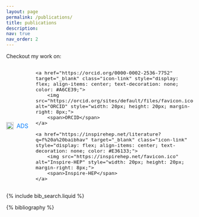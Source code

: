 ```yaml
---
layout: page
permalink: /publications/
title: publications
description: 
nav: true
nav_order: 2
---
```


<!-- _pages/publications.md -->

<!-- Bibsearch Feature -->



<!-- Ensure Font Awesome and/or Academicons are included in your project -->
<link href="https://cdnjs.cloudflare.com/ajax/libs/font-awesome/6.0.0-beta3/css/all.min.css" rel="stylesheet">
<link href="https://cdnjs.cloudflare.com/ajax/libs/academicons/1.8.6/css/academicons.min.css" rel="stylesheet">

<!-- Fancy Links Section -->
<p>Checkout my work on:</p>

<div style="display: flex; align-items: center; gap: 20px; font-size: 1.1em;">
    <a href="https://ui.adsabs.harvard.edu/public-libraries/GSi9KwB6TamcOuJGuVaDpw" target="_blank" class="icon-link" style="display: flex; align-items: center; text-decoration: none; color: #007BFF;">
         <img src="https://ui.adsabs.harvard.edu/favicon.ico" alt="ADS" style="width: 20px; height: 20px; margin-right: 8px;">
         <span>ADS</span>
    </a>

    <a href="https://orcid.org/0000-0002-2536-7752" target="_blank" class="icon-link" style="display: flex; align-items: center; text-decoration: none; color: #A6CE39;">
        <img src="https://orcid.org/sites/default/files/favicon.ico" alt="ORCID" style="width: 20px; height: 20px; margin-right: 8px;">
        <span>ORCID</span>
    </a>

    <a href="https://inspirehep.net/literature?q=f%20a%20baibhav" target="_blank" class="icon-link" style="display: flex; align-items: center; text-decoration: none; color: #E36133;">
        <img src="https://inspirehep.net/favicon.ico" alt="Inspire-HEP" style="width: 20px; height: 20px; margin-right: 8px;">
        <span>Inspire-HEP</span>
    </a>
</div>


{% include bib_search.liquid %}
<div class="publications">

{% bibliography %}

</div>

